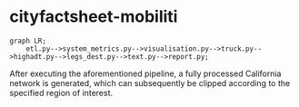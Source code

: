 # cityfactsheet-mobiliti



```mermaid
graph LR;
    etl.py-->system_metrics.py-->visualisation.py-->truck.py-->highadt.py-->legs_dest.py-->text.py-->report.py;
```

After executing the aforementioned pipeline, a fully processed California network is generated, which can subsequently be clipped according to the specified region of interest.



